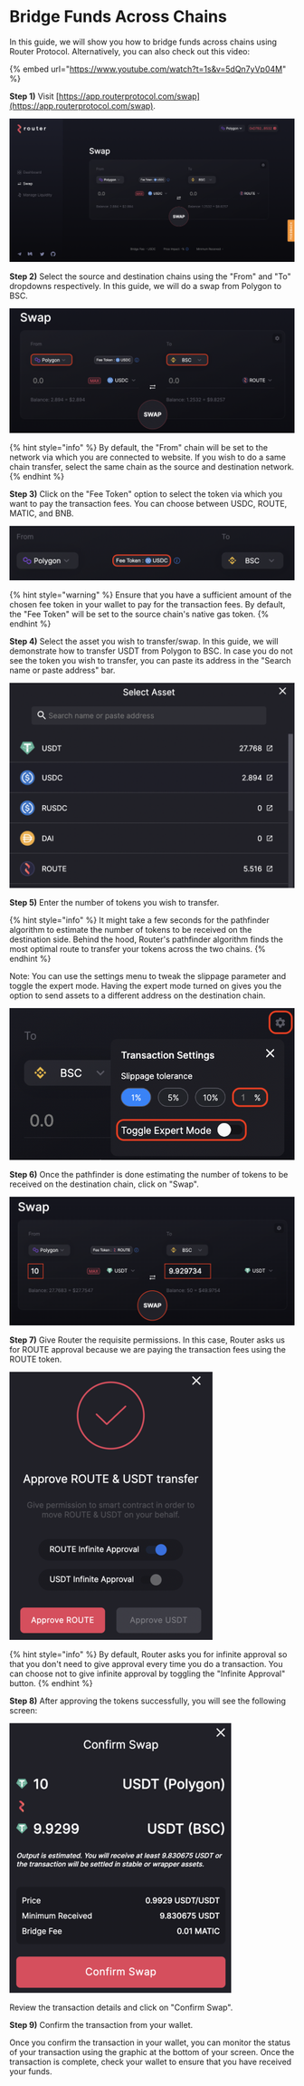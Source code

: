 # Bridge Funds Across Chains

In this guide, we will show you how to bridge funds across chains using Router Protocol. Alternatively, you can also check out this video:

{% embed url="https://www.youtube.com/watch?t=1s&v=5dQn7yVp04M" %}

**Step 1)** Visit [https://app.routerprotocol.com/swap](https://app.routerprotocol.com/swap).

![](<../.gitbook/assets/Step 1 (1).png>)

**Step 2)** Select the source and destination chains using the "From" and "To" dropdowns respectively. In this guide, we will do a swap from Polygon to BSC.&#x20;

![](<../.gitbook/assets/Step 2.png>)

{% hint style="info" %}
By default, the "From" chain will be set to the network via which you are connected to website. If you wish to do a same chain transfer, select the same chain as the source and destination network.&#x20;
{% endhint %}

**Step 3)** Click on the "Fee Token" option to select the token via which you want to pay the transaction fees. You can choose between USDC, ROUTE, MATIC, and BNB.

![](<../.gitbook/assets/Step 3.png>)

{% hint style="warning" %}
Ensure that you have a sufficient amount of the chosen fee token in your wallet to pay for the transaction fees. By default, the "Fee Token" will be set to the source chain's native gas token.
{% endhint %}

**Step 4)** Select the asset you wish to transfer/swap. In this guide, we will demonstrate how to transfer USDT from Polygon to BSC. In case you do not see the token you wish to transfer, you can paste its address in the "Search name or paste address" bar.

![](<../.gitbook/assets/Step 4 (1).png>)

**Step 5)** Enter the number of tokens you wish to transfer.

{% hint style="info" %}
It might take a few seconds for the pathfinder algorithm to estimate the number of tokens to be received on the destination side. Behind the hood, Router's pathfinder algorithm finds the most optimal route to transfer your tokens across the two chains.&#x20;
{% endhint %}

Note: You can use the settings menu to tweak the slippage parameter and toggle the expert mode. Having the expert mode turned on gives you the option to send assets to a different address on the destination chain.

![](../.gitbook/assets/Settings.png)

**Step 6)** Once the pathfinder is done estimating the number of tokens to be received on the destination chain, click on "Swap".&#x20;

![](<../.gitbook/assets/Step 6.png>)

**Step 7)** Give Router the requisite permissions. In this case, Router asks us for ROUTE approval because we are paying the transaction fees using the ROUTE token.

![](<../.gitbook/assets/Step 7 Resized.png>)

{% hint style="info" %}
By default, Router asks you for infinite approval so that you don't need to give approval every time you do a transaction. You can choose not to give infinite approval by toggling the "Infinite Approval" button.
{% endhint %}

**Step 8)** After approving the tokens successfully, you will see the following screen:

![](<../.gitbook/assets/Step 8 Resized.png>)

Review the transaction details and click on "Confirm Swap".

**Step 9)** Confirm the transaction from your wallet.

Once you confirm the transaction in your wallet, you can monitor the status of your transaction using the graphic at the bottom of your screen. Once the transaction is complete, check your wallet to ensure that you have received your funds.&#x20;

